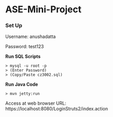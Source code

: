 # ASE-Mini-Project

### Set Up 

Username: anushadatta

Password: test123

<b> Run SQL Scripts </b>

```
> mysql -u root -p
> (Enter Password)
> (Copy/Paste cz3002.sql)
```

<b> Run Java Code </b>
```
> mvn jetty:run
```

Access at web browser URL: https://localhost:8080/LoginStruts2/index.action
